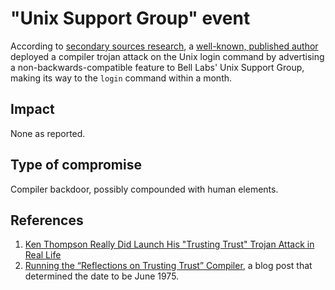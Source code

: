 # "Unix Support Group" event

According to [secondary sources research](https://niconiconi.neocities.org/posts/ken-thompson-really-did-launch-his-trusting-trust-trojan-attack-in-real-life/), a [well-known, published author](https://dl.acm.org/doi/10.1145/358198.358210)
deployed a compiler trojan attack on the Unix login command by
advertising a non-backwards-compatible feature to Bell Labs' Unix
Support Group, making its way to the `login` command within a month.

## Impact

None as reported.

## Type of compromise

Compiler backdoor, possibly compounded with human elements.

## References

1. [Ken Thompson Really Did Launch His "Trusting Trust" Trojan Attack in Real Life](https://niconiconi.neocities.org/posts/ken-thompson-really-did-launch-his-trusting-trust-trojan-attack-in-real-life/)
2. [Running the “Reflections on Trusting Trust” Compiler](https://research.swtch.com/nih), a blog post that
   determined the date to be June 1975.
